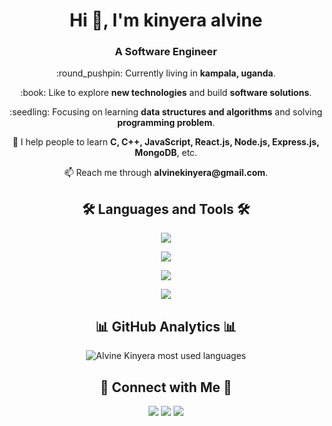 <h1 align="center">Hi 👋, I'm kinyera alvine</h1>

<h3 align="center">A Software Engineer</h3>
<p align="center">:round_pushpin: Currently living in <strong>kampala, uganda</strong>.</p>
<p align="center">:book: Like to explore <strong>new technologies</strong> and build <strong>software solutions</strong>.</p>
<p align="center">:seedling: Focusing on learning <strong>data structures and algorithms</strong> and solving <strong>programming problem</strong>.</p>
<p align="center">🏫 I help people to learn <strong>C, C++, JavaScript, React.js, Node.js, Express.js, MongoDB</strong>, etc.</p>
<p align="center">📫 Reach me through <strong>alvinekinyera@gmail.com</strong>.</p>
<h2 align="center">🛠 Languages and Tools 🛠</h2>
<p align="center"><img src="https://skillicons.dev/icons?i=c,cpp,javascript,typescript" /></p>
<p align="center"><img src="https://skillicons.dev/icons?i=react,next,redux,html,css,bootstrap,tailwind" /></p>
<p align="center"><img src="https://skillicons.dev/icons?i=nodejs,express,mongodb" /></p>
<p align="center"><img src="https://skillicons.dev/icons?i=git,github,vscode,linux" /></p>
<h2 align="center">📊 GitHub Analytics 📊</h2>
<p align="center"><img align="center" src="https://github-readme-stats.vercel.app/api/top-langs?username=mustaquenadim&langs_count=8&layout=compact&card_width=445&title_color=67e26d&text_color=ffffff&icon_color=67e26d&bg_color=003855&hide_border=true" alt="Alvine Kinyera most used languages" /></p>
<h2 align="center">🔗 Connect with Me 🔗</h2>
<p align="center">
  <a href="https://www.linkedin.com/in/kinyera-alvine-8a0a10219/"><img src="https://skillicons.dev/icons?i=linkedin" /></a>
  <a href="https://twitter.com/AlvineKinyera/"><img src="https://skillicons.dev/icons?i=twitter" /></a>
  <a href="https://www.instagram.com/kinyeraalvine/"><img src="https://skillicons.dev/icons?i=instagram" /></a>
</p>

